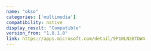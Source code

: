 ```yaml
---
name: "okso"
categories: ['multimedia']
compatibility: native
display_result: "Compatible"
version_from: "1.0.1.0"
link: https://apps.microsoft.com/detail/9P10LN3BTDW4
---
```

